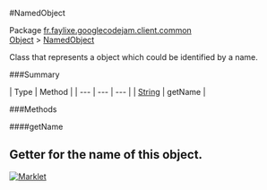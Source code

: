#NamedObject

Package [fr.faylixe.googlecodejam.client.common](README.md)<br>
[Object](../../../../java/langObject.md) > [NamedObject](NamedObject.md)

<p>Class that represents a object which
 could be identified by a name.</p>

###Summary


| Type | Method |
| --- | --- | --- |
| [String](../../../../java/langString.md) | getName |

###Methods

####getName


Getter for the name of this object.
---
[![Marklet](https://img.shields.io/badge/Generated%20by-Marklet-green.svg)](https://github.com/Faylixe/marklet)